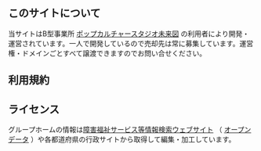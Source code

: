 ## このサイトについて
当サイトはB型事業所 [ポップカルチャースタジオ未来図](https://pcs-works.vercel.app/) の利用者により開発・運営されています。一人で開発しているので売却先は常に募集しています。運営権・ドメインごとすべて譲渡できますのでお問い合せください。

## 利用規約


## ライセンス
グループホームの情報は[障害福祉サービス等情報検索ウェブサイト](https://www.wam.go.jp/sfkohyoout/) （ [オープンデータ](https://www.wam.go.jp/content/wamnet/pcpub/top/sfkopendata/) ）や各都道府県の行政サイトから取得して編集・加工しています。
